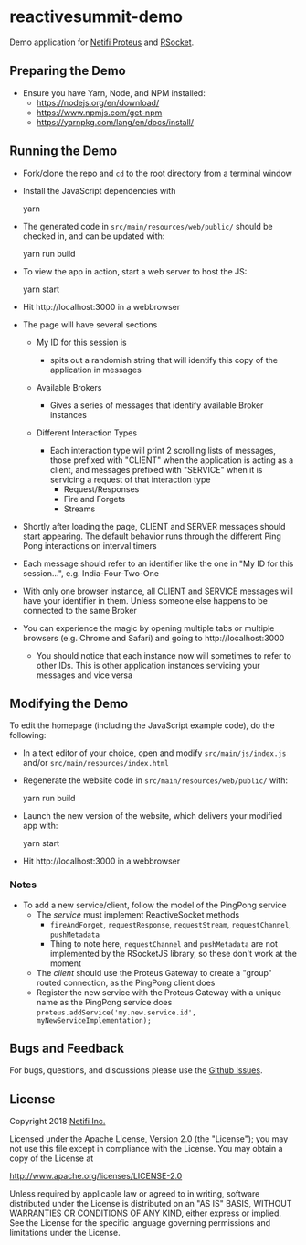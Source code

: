 # reactivesummit-demo
Demo application for [Netifi Proteus](https://www.netifi.com) and [RSocket](http://rsocket.io).

## Preparing the Demo

- Ensure you have Yarn, Node, and NPM installed:
    - https://nodejs.org/en/download/
    - https://www.npmjs.com/get-npm
    - https://yarnpkg.com/lang/en/docs/install/

## Running the Demo

- Fork/clone the repo and `cd` to the root directory from a terminal window
- Install the JavaScript dependencies with

    yarn

- The generated code in `src/main/resources/web/public/` should be
  checked in, and can be updated with:

    yarn run build

- To view the app in action, start a web server to host the JS:

    yarn start

- Hit http://localhost:3000 in a webbrowser

- The page will have several sections

    - My ID for this session is 
        - spits out a randomish string that will identify this copy of the application in messages
    
    - Available Brokers
        - Gives a series of messages that identify available Broker instances
    
    - Different Interaction Types
        - Each interaction type will print 2 scrolling lists of messages, those prefixed with "CLIENT" when the application is acting as a client, and messages prefixed with "SERVICE" when it is servicing a request of that interaction type
            - Request/Responses
            - Fire and Forgets
            - Streams

- Shortly after loading the page, CLIENT and SERVER messages should start appearing. The default behavior runs through the different Ping Pong interactions on interval timers
- Each message should refer to an identifier like the one in "My ID for this session...", e.g. India-Four-Two-One
- With only one browser instance, all CLIENT and SERVICE messages will have your identifier in them. Unless someone else happens to be connected to the same Broker
- You can experience the magic by opening multiple tabs or multiple browsers (e.g. Chrome and Safari) and going to http://localhost:3000
    - You should notice that each instance now will sometimes to refer to other IDs. This is other application instances servicing your messages and vice versa
    
## Modifying the Demo

To edit the homepage (including the JavaScript example code), do the following:

- In a text editor of your choice, open and modify `src/main/js/index.js` and/or `src/main/resources/index.html`

- Regenerate the website code in `src/main/resources/web/public/`  with:

    yarn run build

- Launch the new version of the website, which delivers your modified app with:

    yarn start
    
- Hit http://localhost:3000 in a webbrowser

### Notes

- To add a new service/client, follow the model of the PingPong service
    - The _service_ must implement ReactiveSocket methods
        - `fireAndForget`, `requestResponse`, `requestStream`, `requestChannel`, `pushMetadata`
        - Thing to note here, `requestChannel` and `pushMetadata` are not implemented by the RSocketJS library, so these don't work at the moment
    - The _client_ should use the Proteus Gateway to create a "group" routed connection, as the PingPong client does
    - Register the new service with the Proteus Gateway with a unique name as the PingPong service does
    `proteus.addService('my.new.service.id', myNewServiceImplementation);`
  
## Bugs and Feedback
For bugs, questions, and discussions please use the [Github Issues](https://github.com/netifi-proteus/proteus-browser-demo/issues).

## License
Copyright 2018 [Netifi Inc.](https://www.netifi.com)

Licensed under the Apache License, Version 2.0 (the "License");
you may not use this file except in compliance with the License.
You may obtain a copy of the License at

   http://www.apache.org/licenses/LICENSE-2.0

Unless required by applicable law or agreed to in writing, software
distributed under the License is distributed on an "AS IS" BASIS,
WITHOUT WARRANTIES OR CONDITIONS OF ANY KIND, either express or implied.
See the License for the specific language governing permissions and
limitations under the License.
